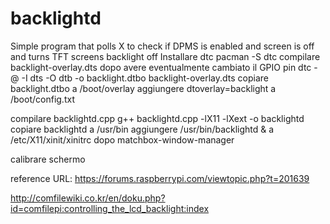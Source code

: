# backlightd
Simple program that polls X to check if DPMS is enabled and screen is off and turns TFT screens backlight off
Installare dtc
   pacman -S dtc
compilare backlight-overlay.dts dopo avere eventualmente cambiato il GPIO pin
   dtc -@ -I dts -O dtb -o backlight.dtbo backlight-overlay.dts
copiare backlight.dtbo a /boot/overlay
aggiungere dtoverlay=backlight a /boot/config.txt

compilare backlightd.cpp
   g++ backlightd.cpp -lX11 -lXext -o backlightd
copiare backlightd a /usr/bin
aggiungere /usr/bin/backlightd & a /etc/X11/xinit/xinitrc dopo matchbox-window-manager

calibrare schermo

reference URL:
https://forums.raspberrypi.com/viewtopic.php?t=201639

http://comfilewiki.co.kr/en/doku.php?id=comfilepi:controlling_the_lcd_backlight:index
